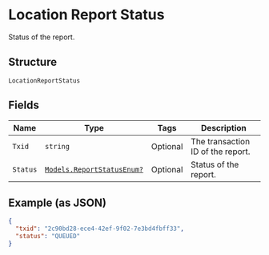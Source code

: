 
# Location Report Status

Status of the report.

## Structure

`LocationReportStatus`

## Fields

| Name | Type | Tags | Description |
|  --- | --- | --- | --- |
| `Txid` | `string` | Optional | The transaction ID of the report. |
| `Status` | [`Models.ReportStatusEnum?`](../../doc/models/report-status-enum.md) | Optional | Status of the report. |

## Example (as JSON)

```json
{
  "txid": "2c90bd28-ece4-42ef-9f02-7e3bd4fbff33",
  "status": "QUEUED"
}
```

